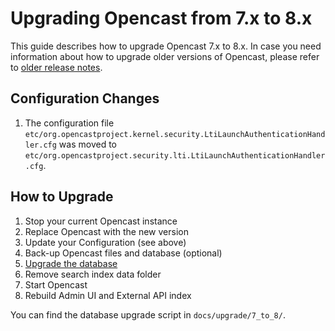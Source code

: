 Upgrading Opencast from 7.x to 8.x
==================================

This guide describes how to upgrade Opencast 7.x to 8.x. In case you need information about how to upgrade older
versions of Opencast, please refer to [older release notes](https://docs.opencast.org).

Configuration Changes
---------------------

1. The configuration file `etc/org.opencastproject.kernel.security.LtiLaunchAuthenticationHandler.cfg` was moved
   to `etc/org.opencastproject.security.lti.LtiLaunchAuthenticationHandler.cfg`.

How to Upgrade
--------------

1. Stop your current Opencast instance
2. Replace Opencast with the new version
3. Update your Configuration (see above)
4. Back-up Opencast files and database (optional)
5. [Upgrade the database](#database-migration)
6. Remove search index data folder
7. Start Opencast
8. Rebuild Admin UI and External API index

You can find the database upgrade script in `docs/upgrade/7_to_8/`.
